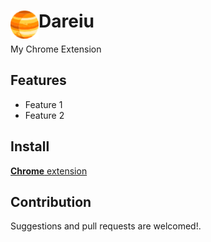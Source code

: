# <img src="public/icons/icon_48.png" width="45" align="left"> Dareiu

My Chrome Extension

## Features

- Feature 1
- Feature 2

## Install

[**Chrome** extension]() <!-- TODO: Add chrome extension link inside parenthesis -->

## Contribution

Suggestions and pull requests are welcomed!.

